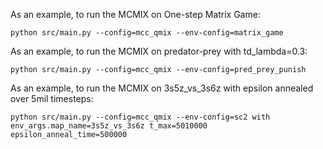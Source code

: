 As an example, to run the MCMIX on One-step Matrix Game:
```shell
python src/main.py --config=mcc_qmix --env-config=matrix_game
```
As an example, to run the MCMIX on predator-prey with td_lambda=0.3:
```shell
python src/main.py --config=mcc_qmix --env-config=pred_prey_punish
```

As an example, to run the MCMIX on 3s5z_vs_3s6z with epsilon annealed over 5mil timesteps:
```shell
python src/main.py --config=mcc_qmix --env-config=sc2 with env_args.map_name=3s5z_vs_3s6z t_max=5010000 epsilon_anneal_time=500000
```
